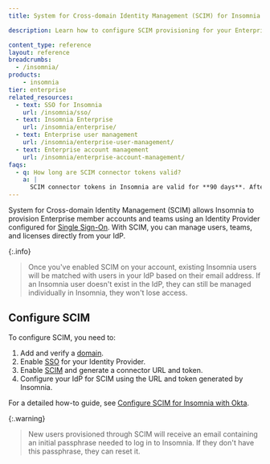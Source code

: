 ```yaml
---
title: System for Cross-domain Identity Management (SCIM) for Insomnia

description: Learn how to configure SCIM provisioning for your Enterprise account.

content_type: reference
layout: reference
breadcrumbs: 
  - /insomnia/
products:
    - insomnia
tier: enterprise
related_resources:
  - text: SSO for Insomnia
    url: /insomnia/sso/
  - text: Insomnia Enterprise
    url: /insomnia/enterprise/
  - text: Enterprise user management
    url: /insomnia/enterprise-user-management/
  - text: Enterprise account management
    url: /insomnia/enterprise-account-management/
faqs:
  - q: How long are SCIM connector tokens valid?
    a: |
      SCIM connector tokens in Insomnia are valid for **90 days**. After 90 days, generate a new token and update it in your Identity Provider to keep synchronization active. 
---
```


System for Cross-domain Identity Management (SCIM) allows Insomnia to provision Enterprise member accounts and teams using an Identity Provider configured for [Single Sign-On](/insomnia/sso/). 
With SCIM, you can manage users, teams, and licenses directly from your IdP. 

{:.info}
> Once you've enabled SCIM on your account, existing Insomnia users will be matched with users in your IdP based on their email address. If an Insomnia user doesn't exist in the IdP, they can still be managed individually in Insomnia, they won't lose access.

## Configure SCIM

To configure SCIM, you need to:
1. Add and verify a [domain](https://app.insomnia.rest/app/enterprise/domains/list).
1. Enable [SSO](https://app.insomnia.rest/app/enterprise/sso/list) for your Identity Provider.
1. Enable [SCIM](https://app.insomnia.rest/app/enterprise/scim) and generate a connector URL and token.
1. Configure your IdP for SCIM using the URL and token generated by Insomnia.

For a detailed how-to guide, see [Configure SCIM for Insomnia with Okta](/how-to/configure-scim-for-insomnia-with-okta/).

{:.warning}
> New users provisioned through SCIM will receive an email containing an initial passphrase needed to log in to Insomnia. If they don't have this passphrase, they can reset it.
